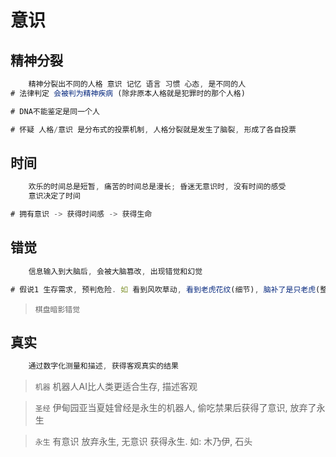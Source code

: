 # 意识

## 精神分裂

```js
    精神分裂出不同的人格 意识 记忆 语言 习惯 心态, 是不同的人
# 法律判定 会被判为精神疾病 (除非原本人格就是犯罪时的那个人格)

# DNA不能鉴定是同一个人

# 怀疑 人格/意识 是分布式的投票机制, 人格分裂就是发生了脑裂, 形成了各自投票
```

## 时间

```js
    欢乐的时间总是短暂, 痛苦的时间总是漫长; 昏迷无意识时, 没有时间的感受
    意识决定了时间

# 拥有意识 -> 获得时间感 -> 获得生命
```

## 错觉

```js
    信息输入到大脑后, 会被大脑篡改, 出现错觉和幻觉

# 假说1 生存需求, 预判危险. 如 看到风吹草动, 看到老虎花纹(细节), 脑补了是只老虎(整体), 预知了危险降临.
```

> `棋盘暗影错觉`

## 真实

```js
    通过数字化测量和描述, 获得客观真实的结果
```

> `机器` 机器人AI比人类更适合生存, 描述客观

> `圣经` 伊甸园亚当夏娃曾经是永生的机器人, 偷吃禁果后获得了意识, 放弃了永生

> `永生` 有意识 放弃永生, 无意识 获得永生. 如: 木乃伊, 石头
